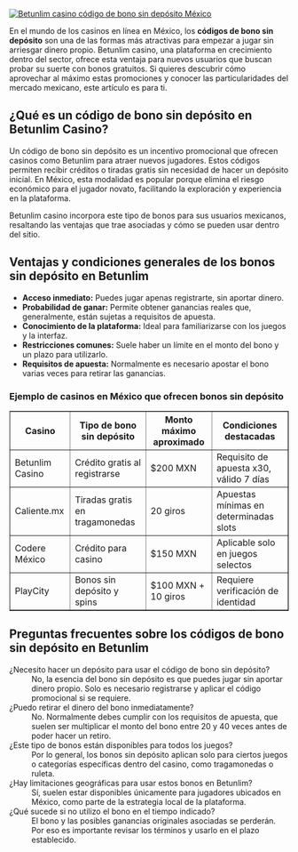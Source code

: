 [![Betunlim casino código de bono sin depósito México](https://123-caf.pages.dev/gitsignup.png)](https://vrmoo.ru/Bt82HjjY)

<div> <p>En el mundo de los casinos en línea en México, los <strong>códigos de bono sin depósito</strong> son una de las formas más atractivas para empezar a jugar sin arriesgar dinero propio. Betunlim casino, una plataforma en crecimiento dentro del sector, ofrece esta ventaja para nuevos usuarios que buscan probar su suerte con bonos gratuitos. Si quieres descubrir cómo aprovechar al máximo estas promociones y conocer las particularidades del mercado mexicano, este artículo es para ti.</p>  <h2>¿Qué es un código de bono sin depósito en Betunlim Casino?</h2> <p>Un código de bono sin depósito es un incentivo promocional que ofrecen casinos como Betunlim para atraer nuevos jugadores. Estos códigos permiten recibir créditos o tiradas gratis sin necesidad de hacer un depósito inicial. En México, esta modalidad es popular porque elimina el riesgo económico para el jugador novato, facilitando la exploración y experiencia en la plataforma.</p> <p>Betunlim casino incorpora este tipo de bonos para sus usuarios mexicanos, resaltando las ventajas que trae asociadas y cómo se pueden usar dentro del sitio.</p>  <h2>Ventajas y condiciones generales de los bonos sin depósito en Betunlim</h2> <ul> <li><strong>Acceso inmediato:</strong> Puedes jugar apenas registrarte, sin aportar dinero.</li> <li><strong>Probabilidad de ganar:</strong> Permite obtener ganancias reales que, generalmente, están sujetas a requisitos de apuesta.</li> <li><strong>Conocimiento de la plataforma:</strong> Ideal para familiarizarse con los juegos y la interfaz.</li> <li><strong>Restricciones comunes:</strong> Suele haber un límite en el monto del bono y un plazo para utilizarlo.</li> <li><strong>Requisitos de apuesta:</strong> Normalmente es necesario apostar el bono varias veces para retirar las ganancias.</li> </ul>  <h3>Ejemplo de casinos en México que ofrecen bonos sin depósito</h3> <table border="1" cellpadding="6" cellspacing="0"> <thead> <tr> <th>Casino</th> <th>Tipo de bono sin depósito</th> <th>Monto máximo aproximado</th> <th>Condiciones destacadas</th> </tr> </thead> <tbody> <tr> <td>Betunlim Casino</td> <td>Crédito gratis al registrarse</td> <td>$200 MXN</td> <td>Requisito de apuesta x30, válido 7 días</td> </tr> <tr> <td>Caliente.mx</td> <td>Tiradas gratis en tragamonedas</td> <td>20 giros</td> <td>Apuestas mínimas en determinadas slots</td> </tr> <tr> <td>Codere México</td> <td>Crédito para casino</td> <td>$150 MXN</td> <td>Aplicable solo en juegos selectos</td> </tr> <tr> <td>PlayCity</td> <td>Bonos sin depósito y spins</td> <td>$100 MXN + 10 giros</td> <td>Requiere verificación de identidad</td> </tr> </tbody> </table>  <h2>Preguntas frecuentes sobre los códigos de bono sin depósito en Betunlim</h2> <dl> <dt>¿Necesito hacer un depósito para usar el código de bono sin depósito?</dt> <dd>No, la esencia del bono sin depósito es que puedes jugar sin aportar dinero propio. Solo es necesario registrarse y aplicar el código promocional si se requiere.</dd>  <dt>¿Puedo retirar el dinero del bono inmediatamente?</dt> <dd>No. Normalmente debes cumplir con los requisitos de apuesta, que suelen ser multiplicar el monto del bono entre 20 y 40 veces antes de poder hacer un retiro.</dd>  <dt>¿Este tipo de bonos están disponibles para todos los juegos?</dt> <dd>Por lo general, los bonos sin depósito aplican solo para ciertos juegos o categorías específicas dentro del casino, como tragamonedas o ruleta.</dd>  <dt>¿Hay limitaciones geográficas para usar estos bonos en Betunlim?</dt> <dd>Sí, suelen estar disponibles únicamente para jugadores ubicados en México, como parte de la estrategia local de la plataforma.</dd>  <dt>¿Qué sucede si no utilizo el bono en el tiempo indicado?</dt> <dd>El bono y las posibles ganancias originales asociadas se perderán. Por eso es importante revisar los términos y usarlo en el plazo establecido.</dd> </dl> </div>